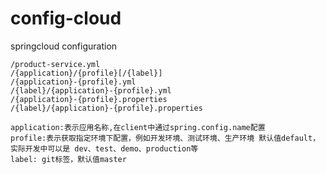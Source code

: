 # config-cloud
springcloud configuration



    /product-service.yml
    /{application}/{profile}[/{label}]
    /{application}-{profile}.yml
    /{label}/{application}-{profile}.yml
    /{application}-{profile}.properties
    /{label}/{application}-{profile}.properties

    application:表示应用名称,在client中通过spring.config.name配置
    profile:表示获取指定环境下配置，例如开发环境、测试环境、生产环境 默认值default，实际开发中可以是 dev、test、demo、production等
    label: git标签，默认值master